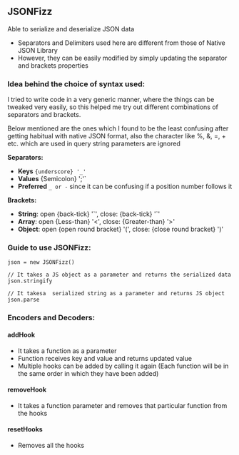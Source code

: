 ## JSONFizz

Able to serialize and deserialize JSON data
- Separators and Delimiters used here are different from those of Native JSON Library
- However, they can be easily modified by simply updating the separator and brackets properties

### Idea behind the choice of syntax used:
I tried to write code in a very generic manner, where the things can be tweaked very easily,
so this helped me try out different combinations of separators and brackets.

Below mentioned are the ones which I found to be the least confusing after getting habitual with
native JSON format, also the character like %, &, =, + etc. which are used in query string
parameters are ignored

**Separators:**
- **Keys** `{underscore} '_'`
- **Values** {Semicolon} ';'`
- **Preferred** `_ or -` since it can be confusing if a position number follows it

**Brackets:**
- **String**: open {back-tick} '\`', close: {back-tick} '\`'
- **Array**: open {Less-than} '<', close: {Greater-than} '>'
- **Object**: open {open round bracket} '(', close: {close round bracket} ')'


### Guide to use JSONFizz:
```JS
json = new JSONFizz()

// It takes a JS object as a parameter and returns the serialized data
json.stringify

// It takesa  serialized string as a parameter and returns JS object
json.parse
```

### Encoders and Decoders:

#### **addHook**
- It takes a  function as a parameter
- Function receives key and value and returns updated value
- Multiple hooks can be added by calling it again (Each function will be in the same order in which they have been added)

#### removeHook
- It takes a function parameter and removes that particular function from the hooks

#### resetHooks
- Removes all the hooks
